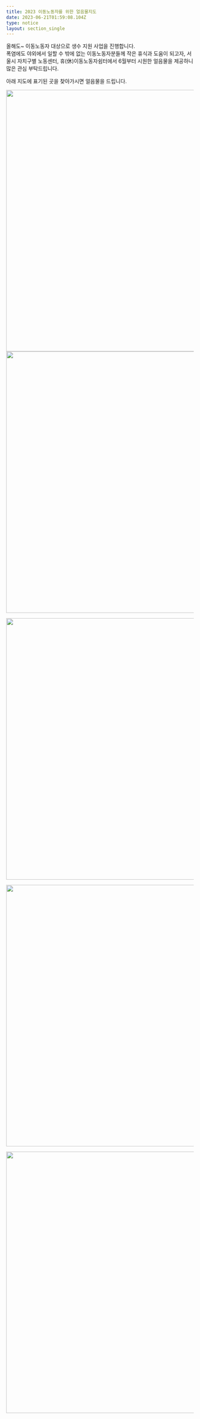```yaml
---
title: 2023 이동노동자를 위한 얼음물지도
date: 2023-06-21T01:59:08.104Z
type: notice
layout: section_single
---
```

<p>올해도~ 이동노동자 대상으로 생수 지원 사업을 진행합니다.<br />폭염에도 야외에서 일할 수 밖에 없는 이동노동자분들께 작은 휴식과 도움이 되고자, 서울시 자치구별 노동센터, 휴(休)이동노동자쉼터에서 6월부터 시원한 얼음물을 제공하니 많은 관심 부탁드립니다.</p>
<p>아래 지도에 표기된 곳을 찾아가시면 얼음물을 드립니다.</p>
<p><img src="https://drive.tiny.cloud/1/engl1s97gj9hrxpoa7eh7z5f05ozxfm1box3nxkh4j7a43ei/838abc17-b737-422f-bab6-341fe18f9872" alt="" width="700" height="700" /><img src="https://drive.tiny.cloud/1/engl1s97gj9hrxpoa7eh7z5f05ozxfm1box3nxkh4j7a43ei/7d302ba9-7eab-4248-b4f3-857e50f4b5f5" alt="" width="700" height="700" /></p>
<p><img src="https://drive.tiny.cloud/1/engl1s97gj9hrxpoa7eh7z5f05ozxfm1box3nxkh4j7a43ei/666b4bd1-0629-4e11-ba3c-6ac66ebf9018" alt="" width="700" height="700" /></p>
<p><img src="https://drive.tiny.cloud/1/engl1s97gj9hrxpoa7eh7z5f05ozxfm1box3nxkh4j7a43ei/33aee2bb-03f4-4278-93a4-6d8cff9df3aa" alt="" width="700" height="700" /></p>
<p><img src="https://drive.tiny.cloud/1/engl1s97gj9hrxpoa7eh7z5f05ozxfm1box3nxkh4j7a43ei/dd9442c9-1411-4873-9c31-354efa32ad55" alt="" width="700" height="700" /></p>